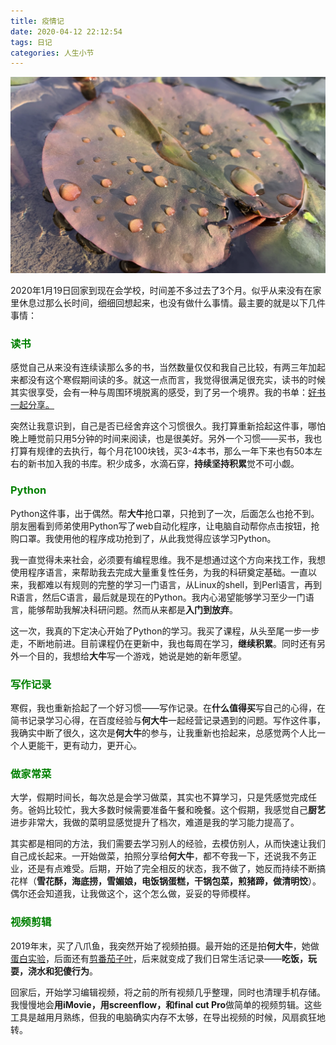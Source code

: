 ```yaml
---
title: 疫情记
date: 2020-04-12 22:12:54
tags: 日记
categories: 人生小节
---
```


<meta name="referrer" content="no-referrer" />

![](https://raw.githubusercontent.com/Lxmic/Picture-bed/master/Image/20200412232125.png)

<!--more-->

2020年1月19日回家到现在会学校，时间差不多过去了3个月。似乎从来没有在家里休息过那么长时间，细细回想起来，也没有做什么事情。最主要的就是以下几件事情：

### <font color="green">读书</font>

感觉自己从来没有连续读那么多的书，当然数量仅仅和我自己比较，有两三年加起来都没有这个寒假期间读的多。就这一点而言，我觉得很满足很充实，读书的时候其实很享受，会有一种与周围环境脱离的感受，到了另一个境界。我的书单：[好书一起分享。](https://post.smzdm.com/p/aeke0x4k/)

突然让我意识到，自己是否已经舍弃这个习惯很久。我打算重新拾起这件事，哪怕晚上睡觉前只用5分钟的时间来阅读，也是很美好。另外一个习惯——买书，我也打算有规律的去执行，每个月花100块钱，买3-4本书，那么一年下来也有50本左右的新书加入我的书库。积少成多，水滴石穿，**持续坚持积累**觉不可小觑。

### <font color="green">Python</font>

Python这件事，出于偶然。帮**大牛**抢口罩，只抢到了一次，后面怎么也抢不到。朋友圈看到师弟使用Python写了web自动化程序，让电脑自动帮你点击按钮，抢购口罩。我使用他的程序成功抢到了，从此我觉得应该学习Python。

我一直觉得未来社会，必须要有编程思维。我不是想通过这个方向来找工作，我想使用程序语言，来帮助我去完成大量重复性任务，为我的科研奠定基础。一直以来，我都难以有规则的完整的学习一门语言，从Linux的shell，到Perl语言，再到R语言，然后C语言，最后就是现在的Python。我内心渴望能够学习至少一门语言，能够帮助我解决科研问题。然而从来都是**入门到放弃**。

这一次，我真的下定决心开始了Python的学习。我买了课程，从头至尾一步一步走，不断地前进。目前课程仍在更新中，我也每周在学习，**继续积累**。同时还有另外一个目的，我想给**大牛**写一个游戏，她说是她的新年愿望。

### <font color="green">写作记录</font>

寒假，我也重新拾起了一个好习惯——写作记录。在**什么值得买**写自己的心得，在简书记录学习心得，在百度经验与**何大牛**一起经营记录遇到的问题。写作这件事，我确实中断了很久，这次是**何大牛**的参与，让我重新也拾起来，总感觉两个人比一个人更能干，更有动力，更开心。

### <font color="green">做家常菜</font>

大学，假期时间长，每次总是会学习做菜，其实也不算学习，只是凭感觉完成任务。爸妈比较忙，我大多数时候需要准备午餐和晚餐。这个假期，我感觉自己**厨艺**进步非常大，我做的菜明显感觉提升了档次，难道是我的学习能力提高了。

其实都是相同的方法，我们需要去学习别人的经验，去模仿别人，从而快速让我们自己成长起来。一开始做菜，拍照分享给**何大牛**，都不夸我一下，还说我不务正业，还是有点难受。后期，开始了完全相反的状态，我不做了，她反而持续不断搞花样（**雪花酥，海底捞，雪媚娘，电饭锅蛋糕，干锅包菜，煎猪蹄，做清明饺**）。偶尔还会知道我，让我做这个，这个怎么做，妥妥的导师模样。

### <font color="green">视频剪辑</font>

2019年末，买了八爪鱼，我突然开始了视频拍摄。最开始的还是拍**何大牛**，她做<u>蛋白实验</u>，后面还有<u>剪番茄子叶</u>，后来就变成了我们日常生活记录——**吃饭，玩耍，浇水和犯傻行为**。

回家后，开始学习编辑视频，将之前的所有视频几乎整理，同时也清理手机存储。我慢慢地会**用iMovie，用screenflow，和final cut Pro**做简单的视频剪辑。这些工具是越用月熟练，但我的电脑确实内存不太够，在导出视频的时候，风扇疯狂地转。

